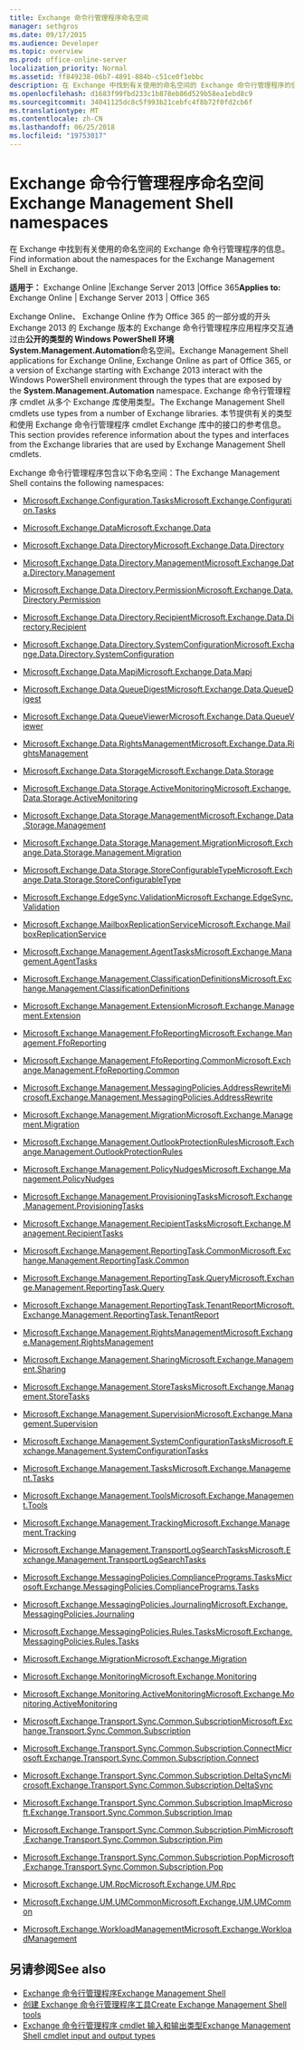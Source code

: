```yaml
---
title: Exchange 命令行管理程序命名空间
manager: sethgros
ms.date: 09/17/2015
ms.audience: Developer
ms.topic: overview
ms.prod: office-online-server
localization_priority: Normal
ms.assetid: ff849238-06b7-4891-884b-c51ce0f1ebbc
description: 在 Exchange 中找到有关使用的命名空间的 Exchange 命令行管理程序的信息。
ms.openlocfilehash: d1683f99fbd233c1b878eb86d529b58ea1ebd8c9
ms.sourcegitcommit: 34041125dc8c5f993b21cebfc4f8b72f0fd2cb6f
ms.translationtype: MT
ms.contentlocale: zh-CN
ms.lasthandoff: 06/25/2018
ms.locfileid: "19753017"
---
```

# <a name="exchange-management-shell-namespaces"></a><span data-ttu-id="63aa3-103">Exchange 命令行管理程序命名空间</span><span class="sxs-lookup"><span data-stu-id="63aa3-103">Exchange Management Shell namespaces</span></span>

<span data-ttu-id="63aa3-104">在 Exchange 中找到有关使用的命名空间的 Exchange 命令行管理程序的信息。</span><span class="sxs-lookup"><span data-stu-id="63aa3-104">Find information about the namespaces for the Exchange Management Shell in Exchange.</span></span>
  
<span data-ttu-id="63aa3-105">**适用于：** Exchange Online |Exchange Server 2013 |Office 365</span><span class="sxs-lookup"><span data-stu-id="63aa3-105">**Applies to:** Exchange Online | Exchange Server 2013 | Office 365</span></span>
  
<span data-ttu-id="63aa3-106">Exchange Online、 Exchange Online 作为 Office 365 的一部分或的开头 Exchange 2013 的 Exchange 版本的 Exchange 命令行管理程序应用程序交互通过由**公开的类型的 Windows PowerShell 环境System.Management.Automation**命名空间。</span><span class="sxs-lookup"><span data-stu-id="63aa3-106">Exchange Management Shell applications for Exchange Online, Exchange Online as part of Office 365, or a version of Exchange starting with Exchange 2013 interact with the Windows PowerShell environment through the types that are exposed by the **System.Management.Automation** namespace.</span></span> <span data-ttu-id="63aa3-107">Exchange 命令行管理程序 cmdlet 从多个 Exchange 库使用类型。</span><span class="sxs-lookup"><span data-stu-id="63aa3-107">The Exchange Management Shell cmdlets use types from a number of Exchange libraries.</span></span> <span data-ttu-id="63aa3-108">本节提供有关的类型和使用 Exchange 命令行管理程序 cmdlet Exchange 库中的接口的参考信息。</span><span class="sxs-lookup"><span data-stu-id="63aa3-108">This section provides reference information about the types and interfaces from the Exchange libraries that are used by Exchange Management Shell cmdlets.</span></span> 
  
<span data-ttu-id="63aa3-109">Exchange 命令行管理程序包含以下命名空间：</span><span class="sxs-lookup"><span data-stu-id="63aa3-109">The Exchange Management Shell contains the following namespaces:</span></span>
  
- [<span data-ttu-id="63aa3-110">Microsoft.Exchange.Configuration.Tasks</span><span class="sxs-lookup"><span data-stu-id="63aa3-110">Microsoft.Exchange.Configuration.Tasks</span></span>](https://msdn.microsoft.com/library/Microsoft.Exchange.Configuration.Tasks.aspx)
    
- [<span data-ttu-id="63aa3-111">Microsoft.Exchange.Data</span><span class="sxs-lookup"><span data-stu-id="63aa3-111">Microsoft.Exchange.Data</span></span>](https://msdn.microsoft.com/library/Microsoft.Exchange.Data.aspx)
    
- [<span data-ttu-id="63aa3-112">Microsoft.Exchange.Data.Directory</span><span class="sxs-lookup"><span data-stu-id="63aa3-112">Microsoft.Exchange.Data.Directory</span></span>](https://msdn.microsoft.com/library/Microsoft.Exchange.Data.Directory.aspx)
    
- [<span data-ttu-id="63aa3-113">Microsoft.Exchange.Data.Directory.Management</span><span class="sxs-lookup"><span data-stu-id="63aa3-113">Microsoft.Exchange.Data.Directory.Management</span></span>](https://msdn.microsoft.com/library/Microsoft.Exchange.Data.Directory.Management.aspx)
    
- [<span data-ttu-id="63aa3-114">Microsoft.Exchange.Data.Directory.Permission</span><span class="sxs-lookup"><span data-stu-id="63aa3-114">Microsoft.Exchange.Data.Directory.Permission</span></span>](https://msdn.microsoft.com/library/Microsoft.Exchange.Data.Directory.Permission.aspx)
    
- [<span data-ttu-id="63aa3-115">Microsoft.Exchange.Data.Directory.Recipient</span><span class="sxs-lookup"><span data-stu-id="63aa3-115">Microsoft.Exchange.Data.Directory.Recipient</span></span>](https://msdn.microsoft.com/library/Microsoft.Exchange.Data.Directory.Recipient.aspx)
    
- [<span data-ttu-id="63aa3-116">Microsoft.Exchange.Data.Directory.SystemConfiguration</span><span class="sxs-lookup"><span data-stu-id="63aa3-116">Microsoft.Exchange.Data.Directory.SystemConfiguration</span></span>](https://msdn.microsoft.com/library/Microsoft.Exchange.Data.Directory.SystemConfiguration.aspx)
    
- [<span data-ttu-id="63aa3-117">Microsoft.Exchange.Data.Mapi</span><span class="sxs-lookup"><span data-stu-id="63aa3-117">Microsoft.Exchange.Data.Mapi</span></span>](https://msdn.microsoft.com/library/Microsoft.Exchange.Data.Mapi.aspx)
    
- [<span data-ttu-id="63aa3-118">Microsoft.Exchange.Data.QueueDigest</span><span class="sxs-lookup"><span data-stu-id="63aa3-118">Microsoft.Exchange.Data.QueueDigest</span></span>](https://msdn.microsoft.com/library/Microsoft.Exchange.Data.QueueDigest.aspx)
    
- [<span data-ttu-id="63aa3-119">Microsoft.Exchange.Data.QueueViewer</span><span class="sxs-lookup"><span data-stu-id="63aa3-119">Microsoft.Exchange.Data.QueueViewer</span></span>](https://msdn.microsoft.com/library/Microsoft.Exchange.Data.QueueViewer.aspx)
    
- [<span data-ttu-id="63aa3-120">Microsoft.Exchange.Data.RightsManagement</span><span class="sxs-lookup"><span data-stu-id="63aa3-120">Microsoft.Exchange.Data.RightsManagement</span></span>](https://msdn.microsoft.com/library/Microsoft.Exchange.Data.RightsManagement.aspx)
    
- [<span data-ttu-id="63aa3-121">Microsoft.Exchange.Data.Storage</span><span class="sxs-lookup"><span data-stu-id="63aa3-121">Microsoft.Exchange.Data.Storage</span></span>](https://msdn.microsoft.com/library/Microsoft.Exchange.Data.Storage.aspx)
    
- [<span data-ttu-id="63aa3-122">Microsoft.Exchange.Data.Storage.ActiveMonitoring</span><span class="sxs-lookup"><span data-stu-id="63aa3-122">Microsoft.Exchange.Data.Storage.ActiveMonitoring</span></span>](https://msdn.microsoft.com/library/Microsoft.Exchange.Data.Storage.ActiveMonitoring.aspx)
    
- [<span data-ttu-id="63aa3-123">Microsoft.Exchange.Data.Storage.Management</span><span class="sxs-lookup"><span data-stu-id="63aa3-123">Microsoft.Exchange.Data.Storage.Management</span></span>](https://msdn.microsoft.com/library/Microsoft.Exchange.Data.Storage.Management.aspx)
    
- [<span data-ttu-id="63aa3-124">Microsoft.Exchange.Data.Storage.Management.Migration</span><span class="sxs-lookup"><span data-stu-id="63aa3-124">Microsoft.Exchange.Data.Storage.Management.Migration</span></span>](https://msdn.microsoft.com/library/Microsoft.Exchange.Data.Storage.Management.Migration.aspx)
    
- [<span data-ttu-id="63aa3-125">Microsoft.Exchange.Data.Storage.StoreConfigurableType</span><span class="sxs-lookup"><span data-stu-id="63aa3-125">Microsoft.Exchange.Data.Storage.StoreConfigurableType</span></span>](https://msdn.microsoft.com/library/Microsoft.Exchange.Data.Storage.StoreConfigurableType.aspx)
    
- [<span data-ttu-id="63aa3-126">Microsoft.Exchange.EdgeSync.Validation</span><span class="sxs-lookup"><span data-stu-id="63aa3-126">Microsoft.Exchange.EdgeSync.Validation</span></span>](https://msdn.microsoft.com/library/Microsoft.Exchange.EdgeSync.Validation.aspx)
    
- [<span data-ttu-id="63aa3-127">Microsoft.Exchange.MailboxReplicationService</span><span class="sxs-lookup"><span data-stu-id="63aa3-127">Microsoft.Exchange.MailboxReplicationService</span></span>](https://msdn.microsoft.com/library/Microsoft.Exchange.MailboxReplicationService.aspx)
    
- [<span data-ttu-id="63aa3-128">Microsoft.Exchange.Management.AgentTasks</span><span class="sxs-lookup"><span data-stu-id="63aa3-128">Microsoft.Exchange.Management.AgentTasks</span></span>](https://msdn.microsoft.com/library/Microsoft.Exchange.Management.AgentTasks.aspx)
    
- [<span data-ttu-id="63aa3-129">Microsoft.Exchange.Management.ClassificationDefinitions</span><span class="sxs-lookup"><span data-stu-id="63aa3-129">Microsoft.Exchange.Management.ClassificationDefinitions</span></span>](https://msdn.microsoft.com/library/Microsoft.Exchange.Management.ClassificationDefinitions.aspx)
    
- [<span data-ttu-id="63aa3-130">Microsoft.Exchange.Management.Extension</span><span class="sxs-lookup"><span data-stu-id="63aa3-130">Microsoft.Exchange.Management.Extension</span></span>](https://msdn.microsoft.com/library/Microsoft.Exchange.Management.Extension.aspx)
    
- [<span data-ttu-id="63aa3-131">Microsoft.Exchange.Management.FfoReporting</span><span class="sxs-lookup"><span data-stu-id="63aa3-131">Microsoft.Exchange.Management.FfoReporting</span></span>](https://msdn.microsoft.com/library/Microsoft.Exchange.Management.FfoReporting.aspx)
    
- [<span data-ttu-id="63aa3-132">Microsoft.Exchange.Management.FfoReporting.Common</span><span class="sxs-lookup"><span data-stu-id="63aa3-132">Microsoft.Exchange.Management.FfoReporting.Common</span></span>](https://msdn.microsoft.com/library/Microsoft.Exchange.Management.FfoReporting.Common.aspx)
    
- [<span data-ttu-id="63aa3-133">Microsoft.Exchange.Management.MessagingPolicies.AddressRewrite</span><span class="sxs-lookup"><span data-stu-id="63aa3-133">Microsoft.Exchange.Management.MessagingPolicies.AddressRewrite</span></span>](https://msdn.microsoft.com/library/Microsoft.Exchange.Management.MessagingPolicies.AddressRewrite.aspx)
    
- [<span data-ttu-id="63aa3-134">Microsoft.Exchange.Management.Migration</span><span class="sxs-lookup"><span data-stu-id="63aa3-134">Microsoft.Exchange.Management.Migration</span></span>](https://msdn.microsoft.com/library/Microsoft.Exchange.Management.Migration.aspx)
    
- [<span data-ttu-id="63aa3-135">Microsoft.Exchange.Management.OutlookProtectionRules</span><span class="sxs-lookup"><span data-stu-id="63aa3-135">Microsoft.Exchange.Management.OutlookProtectionRules</span></span>](https://msdn.microsoft.com/library/Microsoft.Exchange.Management.OutlookProtectionRules.aspx)
    
- [<span data-ttu-id="63aa3-136">Microsoft.Exchange.Management.PolicyNudges</span><span class="sxs-lookup"><span data-stu-id="63aa3-136">Microsoft.Exchange.Management.PolicyNudges</span></span>](https://msdn.microsoft.com/library/Microsoft.Exchange.Management.PolicyNudges.aspx)
    
- [<span data-ttu-id="63aa3-137">Microsoft.Exchange.Management.ProvisioningTasks</span><span class="sxs-lookup"><span data-stu-id="63aa3-137">Microsoft.Exchange.Management.ProvisioningTasks</span></span>](https://msdn.microsoft.com/library/Microsoft.Exchange.Management.ProvisioningTasks.aspx)
    
- [<span data-ttu-id="63aa3-138">Microsoft.Exchange.Management.RecipientTasks</span><span class="sxs-lookup"><span data-stu-id="63aa3-138">Microsoft.Exchange.Management.RecipientTasks</span></span>](https://msdn.microsoft.com/library/Microsoft.Exchange.Management.RecipientTasks.aspx)
    
- [<span data-ttu-id="63aa3-139">Microsoft.Exchange.Management.ReportingTask.Common</span><span class="sxs-lookup"><span data-stu-id="63aa3-139">Microsoft.Exchange.Management.ReportingTask.Common</span></span>](https://msdn.microsoft.com/library/Microsoft.Exchange.Management.ReportingTask.Common.aspx)
    
- [<span data-ttu-id="63aa3-140">Microsoft.Exchange.Management.ReportingTask.Query</span><span class="sxs-lookup"><span data-stu-id="63aa3-140">Microsoft.Exchange.Management.ReportingTask.Query</span></span>](https://msdn.microsoft.com/library/Microsoft.Exchange.Management.ReportingTask.Query.aspx)
    
- [<span data-ttu-id="63aa3-141">Microsoft.Exchange.Management.ReportingTask.TenantReport</span><span class="sxs-lookup"><span data-stu-id="63aa3-141">Microsoft.Exchange.Management.ReportingTask.TenantReport</span></span>](https://msdn.microsoft.com/library/Microsoft.Exchange.Management.ReportingTask.TenantReport.aspx)
    
- [<span data-ttu-id="63aa3-142">Microsoft.Exchange.Management.RightsManagement</span><span class="sxs-lookup"><span data-stu-id="63aa3-142">Microsoft.Exchange.Management.RightsManagement</span></span>](https://msdn.microsoft.com/library/Microsoft.Exchange.Management.RightsManagement.aspx)
    
- [<span data-ttu-id="63aa3-143">Microsoft.Exchange.Management.Sharing</span><span class="sxs-lookup"><span data-stu-id="63aa3-143">Microsoft.Exchange.Management.Sharing</span></span>](https://msdn.microsoft.com/library/Microsoft.Exchange.Management.Sharing.aspx)
    
- [<span data-ttu-id="63aa3-144">Microsoft.Exchange.Management.StoreTasks</span><span class="sxs-lookup"><span data-stu-id="63aa3-144">Microsoft.Exchange.Management.StoreTasks</span></span>](https://msdn.microsoft.com/library/Microsoft.Exchange.Management.StoreTasks.aspx)
    
- [<span data-ttu-id="63aa3-145">Microsoft.Exchange.Management.Supervision</span><span class="sxs-lookup"><span data-stu-id="63aa3-145">Microsoft.Exchange.Management.Supervision</span></span>](https://msdn.microsoft.com/library/Microsoft.Exchange.Management.Supervision.aspx)
    
- [<span data-ttu-id="63aa3-146">Microsoft.Exchange.Management.SystemConfigurationTasks</span><span class="sxs-lookup"><span data-stu-id="63aa3-146">Microsoft.Exchange.Management.SystemConfigurationTasks</span></span>](https://msdn.microsoft.com/library/Microsoft.Exchange.Management.SystemConfigurationTasks.aspx)
    
- [<span data-ttu-id="63aa3-147">Microsoft.Exchange.Management.Tasks</span><span class="sxs-lookup"><span data-stu-id="63aa3-147">Microsoft.Exchange.Management.Tasks</span></span>](https://msdn.microsoft.com/library/Microsoft.Exchange.Management.Tasks.aspx)
    
- [<span data-ttu-id="63aa3-148">Microsoft.Exchange.Management.Tools</span><span class="sxs-lookup"><span data-stu-id="63aa3-148">Microsoft.Exchange.Management.Tools</span></span>](https://msdn.microsoft.com/library/Microsoft.Exchange.Management.Tools.aspx)
    
- [<span data-ttu-id="63aa3-149">Microsoft.Exchange.Management.Tracking</span><span class="sxs-lookup"><span data-stu-id="63aa3-149">Microsoft.Exchange.Management.Tracking</span></span>](https://msdn.microsoft.com/library/Microsoft.Exchange.Management.Tracking.aspx)
    
- [<span data-ttu-id="63aa3-150">Microsoft.Exchange.Management.TransportLogSearchTasks</span><span class="sxs-lookup"><span data-stu-id="63aa3-150">Microsoft.Exchange.Management.TransportLogSearchTasks</span></span>](https://msdn.microsoft.com/library/Microsoft.Exchange.Management.TransportLogSearchTasks.aspx)
    
- [<span data-ttu-id="63aa3-151">Microsoft.Exchange.MessagingPolicies.CompliancePrograms.Tasks</span><span class="sxs-lookup"><span data-stu-id="63aa3-151">Microsoft.Exchange.MessagingPolicies.CompliancePrograms.Tasks</span></span>](https://msdn.microsoft.com/library/Microsoft.Exchange.MessagingPolicies.CompliancePrograms.Tasks.aspx)
    
- [<span data-ttu-id="63aa3-152">Microsoft.Exchange.MessagingPolicies.Journaling</span><span class="sxs-lookup"><span data-stu-id="63aa3-152">Microsoft.Exchange.MessagingPolicies.Journaling</span></span>](https://msdn.microsoft.com/library/Microsoft.Exchange.MessagingPolicies.Journaling.aspx)
    
- [<span data-ttu-id="63aa3-153">Microsoft.Exchange.MessagingPolicies.Rules.Tasks</span><span class="sxs-lookup"><span data-stu-id="63aa3-153">Microsoft.Exchange.MessagingPolicies.Rules.Tasks</span></span>](https://msdn.microsoft.com/library/Microsoft.Exchange.MessagingPolicies.Rules.Tasks.aspx)
    
- [<span data-ttu-id="63aa3-154">Microsoft.Exchange.Migration</span><span class="sxs-lookup"><span data-stu-id="63aa3-154">Microsoft.Exchange.Migration</span></span>](https://msdn.microsoft.com/library/Microsoft.Exchange.Migration.aspx)
    
- [<span data-ttu-id="63aa3-155">Microsoft.Exchange.Monitoring</span><span class="sxs-lookup"><span data-stu-id="63aa3-155">Microsoft.Exchange.Monitoring</span></span>](https://msdn.microsoft.com/library/Microsoft.Exchange.Monitoring.aspx)
    
- [<span data-ttu-id="63aa3-156">Microsoft.Exchange.Monitoring.ActiveMonitoring</span><span class="sxs-lookup"><span data-stu-id="63aa3-156">Microsoft.Exchange.Monitoring.ActiveMonitoring</span></span>](https://msdn.microsoft.com/library/Microsoft.Exchange.Monitoring.ActiveMonitoring.aspx)
    
- [<span data-ttu-id="63aa3-157">Microsoft.Exchange.Transport.Sync.Common.Subscription</span><span class="sxs-lookup"><span data-stu-id="63aa3-157">Microsoft.Exchange.Transport.Sync.Common.Subscription</span></span>](https://msdn.microsoft.com/library/Microsoft.Exchange.Transport.Sync.Common.Subscription.aspx)
    
- [<span data-ttu-id="63aa3-158">Microsoft.Exchange.Transport.Sync.Common.Subscription.Connect</span><span class="sxs-lookup"><span data-stu-id="63aa3-158">Microsoft.Exchange.Transport.Sync.Common.Subscription.Connect</span></span>](https://msdn.microsoft.com/library/Microsoft.Exchange.Transport.Sync.Common.Subscription.Connect.aspx)
    
- [<span data-ttu-id="63aa3-159">Microsoft.Exchange.Transport.Sync.Common.Subscription.DeltaSync</span><span class="sxs-lookup"><span data-stu-id="63aa3-159">Microsoft.Exchange.Transport.Sync.Common.Subscription.DeltaSync</span></span>](https://msdn.microsoft.com/library/Microsoft.Exchange.Transport.Sync.Common.Subscription.DeltaSync.aspx)
    
- [<span data-ttu-id="63aa3-160">Microsoft.Exchange.Transport.Sync.Common.Subscription.Imap</span><span class="sxs-lookup"><span data-stu-id="63aa3-160">Microsoft.Exchange.Transport.Sync.Common.Subscription.Imap</span></span>](https://msdn.microsoft.com/library/Microsoft.Exchange.Transport.Sync.Common.Subscription.Imap.aspx)
    
- [<span data-ttu-id="63aa3-161">Microsoft.Exchange.Transport.Sync.Common.Subscription.Pim</span><span class="sxs-lookup"><span data-stu-id="63aa3-161">Microsoft.Exchange.Transport.Sync.Common.Subscription.Pim</span></span>](https://msdn.microsoft.com/library/Microsoft.Exchange.Transport.Sync.Common.Subscription.Pim.aspx)
    
- [<span data-ttu-id="63aa3-162">Microsoft.Exchange.Transport.Sync.Common.Subscription.Pop</span><span class="sxs-lookup"><span data-stu-id="63aa3-162">Microsoft.Exchange.Transport.Sync.Common.Subscription.Pop</span></span>](https://msdn.microsoft.com/library/Microsoft.Exchange.Transport.Sync.Common.Subscription.Pop.aspx)
    
- [<span data-ttu-id="63aa3-163">Microsoft.Exchange.UM.Rpc</span><span class="sxs-lookup"><span data-stu-id="63aa3-163">Microsoft.Exchange.UM.Rpc</span></span>](https://msdn.microsoft.com/library/Microsoft.Exchange.UM.Rpc.aspx)
    
- [<span data-ttu-id="63aa3-164">Microsoft.Exchange.UM.UMCommon</span><span class="sxs-lookup"><span data-stu-id="63aa3-164">Microsoft.Exchange.UM.UMCommon</span></span>](https://msdn.microsoft.com/library/Microsoft.Exchange.UM.UMCommon.aspx)
    
- [<span data-ttu-id="63aa3-165">Microsoft.Exchange.WorkloadManagement</span><span class="sxs-lookup"><span data-stu-id="63aa3-165">Microsoft.Exchange.WorkloadManagement</span></span>](https://msdn.microsoft.com/library/Microsoft.Exchange.WorkloadManagement.aspx)
    
## <a name="see-also"></a><span data-ttu-id="63aa3-166">另请参阅</span><span class="sxs-lookup"><span data-stu-id="63aa3-166">See also</span></span>

- [<span data-ttu-id="63aa3-167">Exchange 命令行管理程序</span><span class="sxs-lookup"><span data-stu-id="63aa3-167">Exchange Management Shell</span></span>](exchange-management-shell.md)  
- [<span data-ttu-id="63aa3-168">创建 Exchange 命令行管理程序工具</span><span class="sxs-lookup"><span data-stu-id="63aa3-168">Create Exchange Management Shell tools</span></span>](create-exchange-management-shell-tools.md) 
- [<span data-ttu-id="63aa3-169">Exchange 命令行管理程序 cmdlet 输入和输出类型</span><span class="sxs-lookup"><span data-stu-id="63aa3-169">Exchange Management Shell cmdlet input and output types</span></span>](exchange-management-shell-cmdlet-input-and-output-types.md)
    

